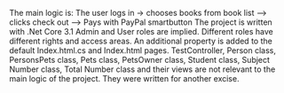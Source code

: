 The main logic is: The user logs in -> chooses books from book list --> clicks check out --> Pays with PayPal smartbutton
The project is written with .Net Core 3.1
Admin and User roles are implied. Different roles have different rights and access areas.
An additional property is added to the default Index.html.cs and Index.html pages.
TestController, Person class, PersonsPets class, Pets class, PetsOwner class, Student class, Subject Number class, Total Number class and their views are not relevant to the main logic of the project. They were written for another excise.
